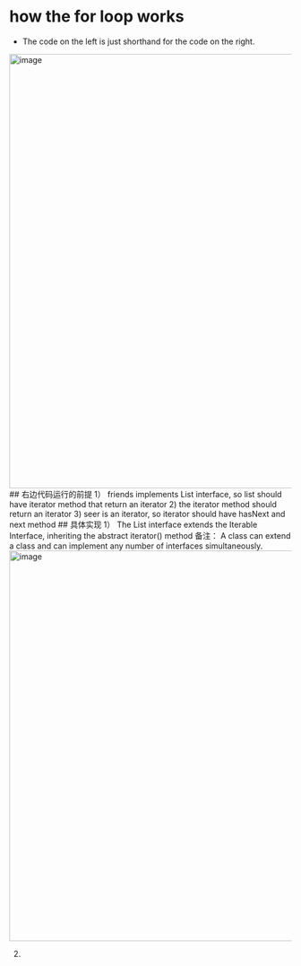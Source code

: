 # how the for loop works 
* The code on the left is just shorthand for the code on the right. 
<img width="774" alt="image" src="https://user-images.githubusercontent.com/118059669/220510284-b4ff9442-ab53-4be1-ad98-fa6845a85219.png">
## 右边代码运行的前提
1） friends implements List interface, so list should have iterator method that return an iterator
2)  the iterator method should return an iterator 
3)  seer is an iterator, so iterator should have hasNext and next method 
## 具体实现
1） The List interface extends the Iterable Interface, inheriting the abstract iterator() method 
备注： A class can extend a class and can implement any number of interfaces simultaneously.
<img width="696" alt="image" src="https://user-images.githubusercontent.com/118059669/220513499-28b7ce02-ca7e-4295-a9ab-882b1314ec65.png">

2) 
